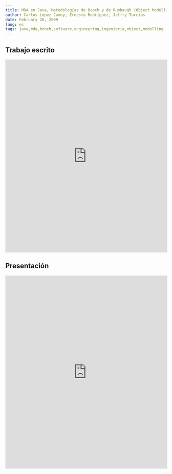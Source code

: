 ```yaml
---
title: MDA en Java, Metodologías de Booch y de Rumbaugh (Object Modelling Technique)
author: Carlos López Camey, Ernesto Rodríguez, Jeffry Turcios
date: February 26, 2009
lang: es
tags: java,mda,booch,software,engineering,ingenieria,object,modelling
---
```


Trabajo escrito
------
<iframe src="http://crocodoc.com/2qYdY36?embedded=true" width="100%" height="600" style="border:1px solid #ddd;"></iframe>

Presentación
------
<iframe src="http://crocodoc.com/6EtNZjJ?embedded=true" width="100%" height="600" style="border:1px solid #ddd;"></iframe>
